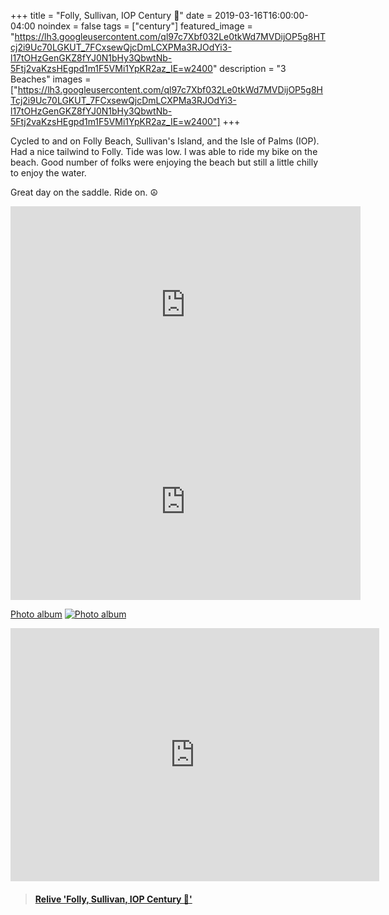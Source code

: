 +++
title =  "Folly, Sullivan, IOP Century 💯"
date = 2019-03-16T16:00:00-04:00
noindex = false
tags = ["century"]
featured_image = "https://lh3.googleusercontent.com/ql97c7Xbf032Le0tkWd7MVDijOP5g8HTcj2i9Uc70LGKUT_7FCxsewQjcDmLCXPMa3RJOdYi3-l17tOHzGenGKZ8fYJ0N1bHy3QbwtNb-5Ftj2vaKzsHEgpd1m1F5VMi1YpKR2az_IE=w2400"
description = "3 Beaches"
images = ["https://lh3.googleusercontent.com/ql97c7Xbf032Le0tkWd7MVDijOP5g8HTcj2i9Uc70LGKUT_7FCxsewQjcDmLCXPMa3RJOdYi3-l17tOHzGenGKZ8fYJ0N1bHy3QbwtNb-5Ftj2vaKzsHEgpd1m1F5VMi1YpKR2az_IE=w2400"]
+++

Cycled to and on Folly Beach, Sullivan's Island, and the Isle of Palms (IOP). Had a nice tailwind to Folly. Tide was low. I was able to ride my bike on the beach. Good number of folks were enjoying the beach but still a little chilly to enjoy the water.

Great day on the saddle. Ride on. ☮

<iframe width="560" height="315" src="https://www.youtube.com/embed/HSP2vIhWe9A" frameborder="0" allow="accelerometer; autoplay; encrypted-media; gyroscope; picture-in-picture" allowfullscreen></iframe>

<iframe width="560" height="315" src="https://www.youtube.com/embed/LCwBnTTwDnA" frameborder="0" allow="accelerometer; autoplay; encrypted-media; gyroscope; picture-in-picture" allowfullscreen></iframe>

[Photo album](https://photos.app.goo.gl/JQBvavWpTA5vB5aFA)
[![Photo album](https://lh3.googleusercontent.com/VY4e7pbbYQRUbU1HrUUK1wZdgjTb2E_bZcDaygPDOFeoGXf7SBZ-TJ4GUmKtrccRg6755JosnoTXMtAr-h-LuFbjic3csPzDyjnAMaVDFkTqUSEduTm01wOt_TMgaiG09BQZclE4r_c=w2400)](https://photos.app.goo.gl/JQBvavWpTA5vB5aFA)

<iframe height='405' width='590' frameborder='0' allowtransparency='true' scrolling='no' src='https://www.strava.com/activities/2217937574/embed/43ac338fc32345d1be190de20e70f3eb63ab1fbc'></iframe>

<blockquote class="embedly-card" data-card-controls="0" data-card-key="f1631a41cb254ca5b035dc5747a5bd75"><h4><a href="https://www.relive.cc/view/2217937574?r=embed-site">Relive 'Folly, Sullivan, IOP Century 💯'</a></h4></blockquote>
        <script async src="https://cdn.embedly.com/widgets/platform.js" charset="UTF-8"></script>
